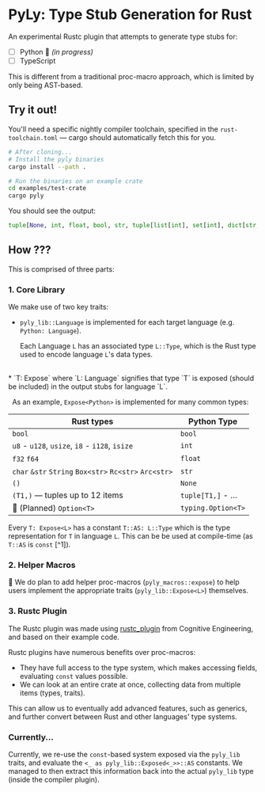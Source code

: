 # PyLy: Type Stub Generation for Rust

An experimental Rustc plugin that attempts to generate type stubs for:
- [ ] Python 🚧 *(in progress)*
- [ ] TypeScript

This is different from a traditional proc-macro approach,
which is limited by only being AST-based.

## Try it out!

You'll need a specific nightly compiler toolchain, specified in the `rust-toolchain.toml` &mdash; cargo should automatically fetch this for you. 

```bash
# After cloning...
# Install the pyly binaries
cargo install --path . 

# Run the binaries on an example crate
cd examples/test-crate
cargo pyly
```

You should see the output:

```py
tuple[None, int, float, bool, str, tuple[list[int], set[int], dict[str, int]]]
```

## How ???

This is comprised of three parts:
### 1. Core Library

We make use of two key traits:

* `pyly_lib::Language` is implemented for each target language (e.g. `Python: Language`).

    Each Language `L` has an associated type `L::Type`, which is the Rust type used to encode language `L`'s data types.
<br/>
* `T: Expose<L>` where `L: Language` signifies that type `T` is exposed (should be included)
in the output stubs for language `L`.

  &nbsp;
  As an example, `Expose<Python>` is implemented for many common types:

| Rust types | Python Type |
|-----------|-------------|
| `bool` | `bool` |
| `u8` - `u128`, `usize`, `i8` - `i128`, `isize`| `int` |
| `f32` `f64` | `float` |
|`char` `&str` `String` `Box<str>` `Rc<str>` `Arc<str>`| `str` |
| `()` | `None` |
| `(T1,)` &mdash; tuples up to 12 items | `tuple[T1,]` - &hellip; |
| 🚧 (Planned) `Option<T>` | `typing.Option<T>` |

  Every `T: Expose<L>` has a constant `T::AS: L::Type` which is the type representation for `T` in language `L`. This can be be used at compile-time (as `T::AS` is `const` [^1]).

### 2. Helper Macros

🚧 We do plan to add helper proc-macros (`pyly_macros::expose`) to help users implement the appropriate traits (`pyly_lib::Expose<L>`) themselves.

### 3. Rustc Plugin

The Rustc plugin was made using [rustc_plugin](https://github.com/cognitive-engineering-lab/rustc_plugin/) from Cognitive Engineering, and based on their example code.

Rustc plugins have numerous benefits over proc-macros:
* They have full access to the type system, which makes accessing fields, evaluating `const` values possible.
* We can look at an entire crate at once, collecting data from multiple items (types, traits).

This can allow us to eventually add advanced features, such as generics, and further convert between Rust and other languages' type systems.

### Currently...
Currently, we re-use the `const`-based system exposed via the `pyly_lib` traits, and evaluate the `<_ as pyly_lib::Exposed<_>>::AS` constants.
We managed to then extract this information back into the actual `pyly_lib` type (inside the compiler plugin).